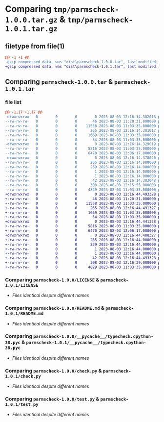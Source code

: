 # Comparing `tmp/parmscheck-1.0.0.tar.gz` & `tmp/parmscheck-1.0.1.tar.gz`

## filetype from file(1)

```diff
@@ -1 +1 @@
-gzip compressed data, was "dist\parmscheck-1.0.0.tar", last modified: Thu Aug  3 12:16:14 2023, max compression
+gzip compressed data, was "dist\parmscheck-1.0.1.tar", last modified: Thu Aug  3 12:16:44 2023, max compression
```

## Comparing `parmscheck-1.0.0.tar` & `parmscheck-1.0.1.tar`

### file list

```diff
@@ -1,17 +1,17 @@
-drwxrwxrwx   0        0        0        0 2023-08-03 12:16:14.382018 parmscheck-1.0.0/
--rw-rw-rw-   0        0        0       46 2023-08-03 11:20:31.000000 parmscheck-1.0.0/.gitignore
--rw-rw-rw-   0        0        0    11558 2023-08-03 11:03:35.000000 parmscheck-1.0.0/LICENSE
--rw-rw-rw-   0        0        0      265 2023-08-03 12:16:14.381017 parmscheck-1.0.0/PKG-INFO
--rw-rw-rw-   0        0        0     1669 2023-08-03 11:03:35.000000 parmscheck-1.0.0/README.md
--rw-rw-rw-   0        0        0       54 2023-08-03 11:03:35.000000 parmscheck-1.0.0/__init__.py
-drwxrwxrwx   0        0        0        0 2023-08-03 12:16:14.329019 parmscheck-1.0.0/__pycache__/
--rw-rw-rw-   0        0        0     5816 2023-08-03 11:03:35.000000 parmscheck-1.0.0/__pycache__/typecheck.cpython-38.pyc
--rw-rw-rw-   0        0        0     6470 2023-08-03 12:06:17.000000 parmscheck-1.0.0/check.py
-drwxrwxrwx   0        0        0        0 2023-08-03 12:16:14.378020 parmscheck-1.0.0/parmscheck.egg-info/
--rw-rw-rw-   0        0        0      265 2023-08-03 12:16:14.000000 parmscheck-1.0.0/parmscheck.egg-info/PKG-INFO
--rw-rw-rw-   0        0        0      239 2023-08-03 12:16:14.000000 parmscheck-1.0.0/parmscheck.egg-info/SOURCES.txt
--rw-rw-rw-   0        0        0        1 2023-08-03 12:16:14.000000 parmscheck-1.0.0/parmscheck.egg-info/dependency_links.txt
--rw-rw-rw-   0        0        0        1 2023-08-03 12:16:14.000000 parmscheck-1.0.0/parmscheck.egg-info/top_level.txt
--rw-rw-rw-   0        0        0       42 2023-08-03 12:16:14.383048 parmscheck-1.0.0/setup.cfg
--rw-rw-rw-   0        0        0      308 2023-08-03 12:15:55.000000 parmscheck-1.0.0/setup.py
--rw-rw-rw-   0        0        0     4829 2023-08-03 11:03:35.000000 parmscheck-1.0.0/test.py
+drwxrwxrwx   0        0        0        0 2023-08-03 12:16:44.493328 parmscheck-1.0.1/
+-rw-rw-rw-   0        0        0       46 2023-08-03 11:20:31.000000 parmscheck-1.0.1/.gitignore
+-rw-rw-rw-   0        0        0    11558 2023-08-03 11:03:35.000000 parmscheck-1.0.1/LICENSE
+-rw-rw-rw-   0        0        0      265 2023-08-03 12:16:44.491327 parmscheck-1.0.1/PKG-INFO
+-rw-rw-rw-   0        0        0     1669 2023-08-03 11:03:35.000000 parmscheck-1.0.1/README.md
+-rw-rw-rw-   0        0        0       54 2023-08-03 11:03:35.000000 parmscheck-1.0.1/__init__.py
+drwxrwxrwx   0        0        0        0 2023-08-03 12:16:44.441328 parmscheck-1.0.1/__pycache__/
+-rw-rw-rw-   0        0        0     5816 2023-08-03 11:03:35.000000 parmscheck-1.0.1/__pycache__/typecheck.cpython-38.pyc
+-rw-rw-rw-   0        0        0     6470 2023-08-03 12:06:17.000000 parmscheck-1.0.1/check.py
+drwxrwxrwx   0        0        0        0 2023-08-03 12:16:44.488327 parmscheck-1.0.1/parmscheck.egg-info/
+-rw-rw-rw-   0        0        0      265 2023-08-03 12:16:44.000000 parmscheck-1.0.1/parmscheck.egg-info/PKG-INFO
+-rw-rw-rw-   0        0        0      239 2023-08-03 12:16:44.000000 parmscheck-1.0.1/parmscheck.egg-info/SOURCES.txt
+-rw-rw-rw-   0        0        0        1 2023-08-03 12:16:44.000000 parmscheck-1.0.1/parmscheck.egg-info/dependency_links.txt
+-rw-rw-rw-   0        0        0        1 2023-08-03 12:16:44.000000 parmscheck-1.0.1/parmscheck.egg-info/top_level.txt
+-rw-rw-rw-   0        0        0       42 2023-08-03 12:16:44.493328 parmscheck-1.0.1/setup.cfg
+-rw-rw-rw-   0        0        0      308 2023-08-03 12:16:39.000000 parmscheck-1.0.1/setup.py
+-rw-rw-rw-   0        0        0     4829 2023-08-03 11:03:35.000000 parmscheck-1.0.1/test.py
```

### Comparing `parmscheck-1.0.0/LICENSE` & `parmscheck-1.0.1/LICENSE`

 * *Files identical despite different names*

### Comparing `parmscheck-1.0.0/README.md` & `parmscheck-1.0.1/README.md`

 * *Files identical despite different names*

### Comparing `parmscheck-1.0.0/__pycache__/typecheck.cpython-38.pyc` & `parmscheck-1.0.1/__pycache__/typecheck.cpython-38.pyc`

 * *Files identical despite different names*

### Comparing `parmscheck-1.0.0/check.py` & `parmscheck-1.0.1/check.py`

 * *Files identical despite different names*

### Comparing `parmscheck-1.0.0/test.py` & `parmscheck-1.0.1/test.py`

 * *Files identical despite different names*

